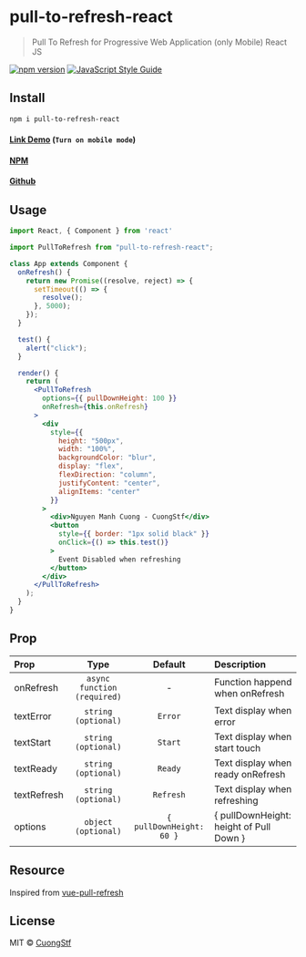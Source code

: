 # pull-to-refresh-react

> Pull To Refresh for Progressive Web Application (only Mobile) React JS

[![npm version](https://badge.fury.io/js/pull-to-refresh-react.svg)](https://badge.fury.io/js/pull-to-refresh-react) [![JavaScript Style Guide](https://img.shields.io/badge/code_style-standard-brightgreen.svg)](https://standardjs.com)

## Install

```bash
npm i pull-to-refresh-react
```

#### [Link Demo](https://codesandbox.io/s/zen-dewdney-6urjb) (`Turn on mobile mode`)



#### [NPM](https://www.npmjs.com/package/pull-to-refresh-react)
#### [Github](https://github.com/CuongStf/pull-to-refresh-react)

## Usage

```jsx
import React, { Component } from 'react'

import PullToRefresh from "pull-to-refresh-react";

class App extends Component {
  onRefresh() {
    return new Promise((resolve, reject) => {
      setTimeout(() => {
        resolve();
      }, 5000);
    });
  }

  test() {
    alert("click");
  }

  render() {
    return (
      <PullToRefresh
        options={{ pullDownHeight: 100 }}
        onRefresh={this.onRefresh}
      >
        <div
          style={{
            height: "500px",
            width: "100%",
            backgroundColor: "blur",
            display: "flex",
            flexDirection: "column",
            justifyContent: "center",
            alignItems: "center"
          }}
        >
          <div>Nguyen Manh Cuong - CuongStf</div>
          <button
            style={{ border: "1px solid black" }}
            onClick={() => this.test()}
          >
            Event Disabled when refreshing
          </button>
        </div>
      </PullToRefresh>
    );
  }
}
```

## Prop

| Prop                  | Type                                | Default | Description |
| :---------            | :-------:                           | :-----: | :----------- |
| onRefresh             | `async function (required)`                     | -       | Function happend when onRefresh |
| textError             | `string (optional)`                     | `Error`       | Text display when error |
| textStart    | `string (optional)`      | `Start`       | Text display when start touch |
| textReady           | `string (optional)`                            | `Ready`    | Text display when ready onRefresh |
| textRefresh             | `string (optional)`                     | `Refresh`       | Text display when refreshing |
| options             | `object (optional)`                     | `{ pullDownHeight: 60 }`       | { pullDownHeight: height of Pull Down }  |


## Resource
Inspired from [vue-pull-refresh](https://github.com/lakb248/vue-pull-refresh)


## License

MIT © [CuongStf](https://github.com/CuongStf)
